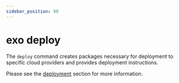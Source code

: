 ```yaml
---
sidebar_position: 80
---
```


# exo deploy

The `deploy` command creates packages necessary for deployment to specific cloud providers and provides deployment instructions.

Please see the [deployment](/deployment/overview.md) section for more information.
